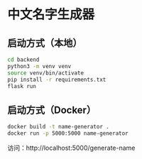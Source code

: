 # 中文名字生成器

## 启动方式（本地）

```bash
cd backend
python3 -m venv venv
source venv/bin/activate
pip install -r requirements.txt
flask run
```

## 启动方式（Docker）

```bash
docker build -t name-generator .
docker run -p 5000:5000 name-generator
```

访问：http://localhost:5000/generate-name

